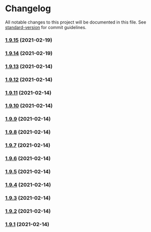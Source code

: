 # Changelog

All notable changes to this project will be documented in this file. See [standard-version](https://github.com/conventional-changelog/standard-version) for commit guidelines.

### [1.9.15](https://github.com/yegobox/flipper-plugins/compare/v1.8.19...v1.9.15) (2021-02-19)

### [1.9.14](https://github.com/yegobox/flipper-plugins/compare/v1.8.18...v1.9.14) (2021-02-19)

### [1.9.13](https://github.com/yegobox/flipper-plugins/compare/v1.7.16...v1.9.13) (2021-02-14)

### [1.9.12](https://github.com/yegobox/flipper-plugins/compare/v1.7.15...v1.9.12) (2021-02-14)

### [1.9.11](https://github.com/yegobox/flipper-plugins/compare/v1.7.14...v1.9.11) (2021-02-14)

### [1.9.10](https://github.com/yegobox/flipper-plugins/compare/v1.7.13...v1.9.10) (2021-02-14)

### [1.9.9](https://github.com/yegobox/flipper-plugins/compare/v1.7.12...v1.9.9) (2021-02-14)

### [1.9.8](https://github.com/yegobox/flipper-plugins/compare/v1.7.11...v1.9.8) (2021-02-14)

### [1.9.7](https://github.com/yegobox/flipper-plugins/compare/v1.7.10...v1.9.7) (2021-02-14)

### [1.9.6](https://github.com/yegobox/flipper-plugins/compare/v1.7.7...v1.9.6) (2021-02-14)

### [1.9.5](https://github.com/yegobox/flipper-plugins/compare/v1.9.4...v1.9.5) (2021-02-14)

### [1.9.4](https://github.com/yegobox/flipper-plugins/compare/v1.9.3...v1.9.4) (2021-02-14)

### [1.9.3](https://github.com/yegobox/flipper-plugins/compare/v1.9.2...v1.9.3) (2021-02-14)

### [1.9.2](https://github.com/yegobox/flipper-plugins/compare/v1.9.1...v1.9.2) (2021-02-14)

### [1.9.1](https://github.com/yegobox/flipper-plugins/compare/v1.7.4...v1.9.1) (2021-02-14)
